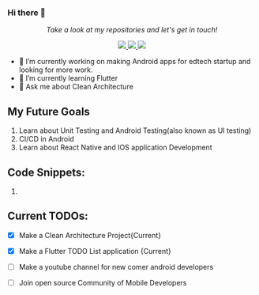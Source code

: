 ### Hi there 👋
<p align="center">
  <i>Take a look at my repositories and let's get in touch!</i>

<p align="center">
  <a href= "https://github.com/shashankdaima/">
    <img src="https://img.icons8.com/material-outlined/30/000000/source-code.png"/>
  </a>
  <a href= "https://www.linkedin.com/in/shashank-daima-b5b66b202/">
    <img src="https://img.icons8.com/material-outlined/30/000000/linkedin.png"/>
  </a>
  <a href= "https://t.me/daimashashank10">
    <img src="https://img.icons8.com/material/30/000000/telegram-app.png"/>
  </a>
  
</p>

- 🔭 I’m currently working on making Android apps for edtech startup and looking for more work.
- 🌱 I’m currently learning Flutter
- 💬 Ask me about Clean Architecture


## My Future Goals
1. Learn about Unit Testing and Android Testing(also known as UI testing)
2. CI/CD in Android
3. Learn about React Native and IOS application Development
## Code Snippets:
1. <script src="https://gist.github.com/shashankdaima/26c8c6229b9a1eb868b19573abfd3c49.js"></script>
## Current TODOs:
- [x] Make a Clean Architecture Project{Current}
- [x] Make a Flutter TODO List application {Current}
- [ ] Make a youtube channel for new comer android developers 
- [ ] Join open source Community of Mobile Developers

